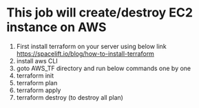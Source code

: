 # This job will create/destroy EC2 instance on AWS

1. First install terraform on your server using below link
        https://spacelift.io/blog/how-to-install-terraform
2. install aws CLI
3. goto AWS_TF directory and run below commands one by one
4. terraform init
5. terraform plan
6. terraform apply
7. terraform destroy (to destroy all plan)
